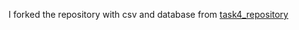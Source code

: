 I forked the repository with csv and database from [task4_repository](https://github.com/theforage/forage-walmart-task-4)
